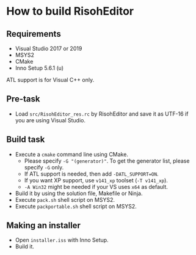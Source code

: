 # How to build RisohEditor

## Requirements

- Visual Studio 2017 or 2019
- MSYS2
- CMake
- Inno Setup 5.6.1 (u)

ATL support is for Visual C++ only.

## Pre-task

- Load `src/RisohEditor_res.rc` by RisohEditor and save it as UTF-16 if you are using Visual Studio.

## Build task

- Execute a `cmake` command line using CMake.
    - Please specify `-G "(generator)"`. To get the generator list, please specify `-G` only.
    - If ATL support is needed, then add `-DATL_SUPPORT=ON`.
    - If you want XP support, use `v141_xp` toolset (`-T v141_xp`).
    - `-A Win32` might be needed if your VS uses `x64` as default.
- Build it by using the solution file, Makefile or Ninja.
- Execute `pack.sh` shell script on MSYS2.
- Execute `packportable.sh` shell script on MSYS2.

## Making an installer

- Open `installer.iss` with Inno Setup.
- Build it.
